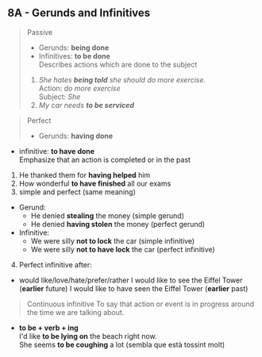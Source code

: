 ## 8A - Gerunds and Infinitives

> Passive  
>- Gerunds: **being done**  
>- Infinitives: **to be done**  
>Describes actions which are done to the subject
>  
>1. *She hates __being told__ she should do more exercise.*  
  Action: _do more exercise_   
  Subject: _She_
>2. *My car needs __to be serviced__*  

> Perfect  
>  - Gerunds: **having done**  
  - infinitive: **to have done**  
Emphasize that an action is completed or in the past
>  
1. He thanked them for **having helped** him
2. How wonderful **to have finished** all our exams
3. simple and perfect (same meaning)
  - Gerund:
    - He denied **stealing** the money (simple gerund)
    - He denied **having stolen** the money (perfect gerund)
  - Infinitive:
    - We were silly **not to lock** the car (simple infinitive)
    - We were silly **not to have lock** the car (perfect infinitive)
4. Perfect infinitive after:
  - would like/love/hate/prefer/rather
  I would like to see the Eiffel Tower (**earlier** future)
  I would like to have seen the Eiffel Tower (**earlier** past)  

> Continuous infinitive
To say that action or event is in progress around the time we are talking about.
 - **to be + verb + ing**  
  I'd like **to be lying on** the beach right now.  
  She seems **to be coughing** a lot (sembla que està tossint molt)
